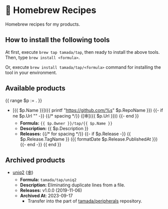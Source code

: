 # :beer: Homebrew Recipes

Homebrew recipes for my products.

## How to install the following tools

At first, execute `brew tap tamada/tap`, then ready to install the above tools.
Then, type `brew install <formula>`.

Or, execute `brew install tamada/tap/<formula>` command for installing the tool in your environment.

## Available products
{{ range $p := . }}
- [{{ $p.Name }}]({{ printf "https://github.com/%s" $p.RepoName }}) 
  {{- if ne $p.Url "" -}}
    {{/* spacing */}} ([:spider_web:]({{ $p.Url }}))
  {{- end }}
  - **Formula:** `{{ $p.Owner }}/tap/{{ $p.Name }}`
  - **Description:** {{ $p.Description }}
  - **Releases:** {{/* for spacing */}}
  {{- if $p.Release -}}
    {{ $p.Release.TagName }} ({{ formatDate $p.Release.PublishedAt }})
  {{- end -}}
{{ end }}

## Archived products

- [uniq2](https://github.com/tamada/uniq2) ([:spider_web:](https://tamada.github.io/uniq2/))
  - **Formula:** `tamada/tap/uniq2`
  - **Description:** Eliminating duplicate lines from a file.
  - **Releases:**
    v1.0.0 (2019-11-06)
  - **Archived At**: 2023-09-17
    - Transfer into the part of [tamada/peripherals](https://github.com/tamada/peripherals) repository.
